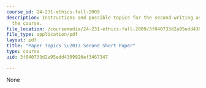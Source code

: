 ```yaml
---
course_id: 24-231-ethics-fall-2009
description: Instructions and possible topics for the second writing assignment of
  the course.
file_location: /coursemedia/24-231-ethics-fall-2009/3f040733d2a95edd4309926ef3467347_MIT24_231F09_paper2.pdf
file_type: application/pdf
layout: pdf
title: "Paper Topics \u2013 Second Short Paper"
type: course
uid: 3f040733d2a95edd4309926ef3467347

---
```

None